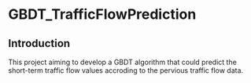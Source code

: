 # GBDT_TrafficFlowPrediction
## Introduction
This project aiming to develop a GBDT algorithm that could predict the short-term traffic flow values accroding to the pervious traffic flow data. 
